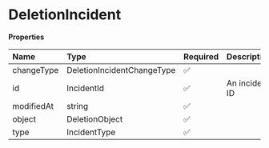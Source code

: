 # DeletionIncident

**Properties**

| Name       | Type                       | Required | Description    |
| :--------- | :------------------------- | :------- | :------------- |
| changeType | DeletionIncidentChangeType | ✅       |                |
| id         | IncidentId                 | ✅       | An incident ID |
| modifiedAt | string                     | ✅       |                |
| object     | DeletionObject             | ✅       |                |
| type       | IncidentType               | ✅       |                |
